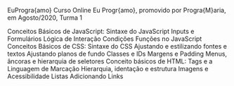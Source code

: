 EuProgra{amo}
Curso Online Eu Progr{amo}, promovido por Progra{M}aria, em Agosto/2020, Turma 1

Conceitos Básicos de JavaScript:
  Sintaxe do JavaScript
  Inputs e Formulários
  Lógica de Interação
  Condições
  Funções no JavaScript
Conceitos Básicos de CSS:
  Sintaxe do CSS
  Ajustando e estilizando fontes e textos
  Ajustando planos de fundo
  Classes e IDs
  Margens e Padding
  Menus, âncoras e hierarquia de seletores
Conceito básicos de HTML:
  Tags e a Linguagem de Marcação
  Hierarquia, identação e estrutura
  Imagens e Acessibilidade
  Listas
  Adicionando Links
